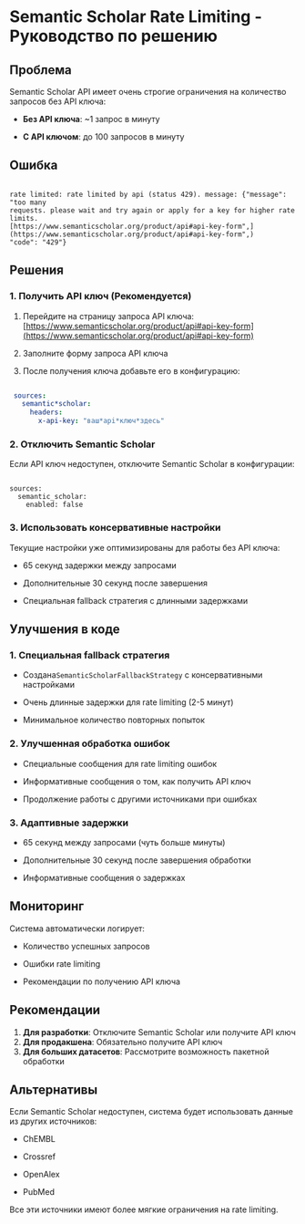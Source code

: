 # Semantic Scholar Rate Limiting - Руководство по решению

## Проблема

Semantic Scholar API имеет очень строгие ограничения на количество запросов без
API ключа:

- **Без API ключа**: ~1 запрос в минуту

- **С API ключом**: до 100 запросов в минуту

## Ошибка

```

rate limited: rate limited by api (status 429). message: {"message": "too many
requests. please wait and try again or apply for a key for higher rate limits.
[https://www.semanticscholar.org/product/api#api-key-form",](https://www.semanticscholar.org/product/api#api-key-form",)
"code": "429"}

```

## Решения

### 1. Получить API ключ (Рекомендуется)

1. Перейдите на страницу запроса API ключа:
[https://www.semanticscholar.org/product/api#api-key-form](https://www.semanticscholar.org/product/api#api-key-form)

2. Заполните форму запроса API ключа

3. После получения ключа добавьте его в конфигурацию:

  ```yaml

   sources:
     semantic*scholar:
       headers:
         x-api-key: "ваш*api*ключ*здесь"

   ```

### 2. Отключить Semantic Scholar

Если API ключ недоступен, отключите Semantic Scholar в конфигурации:

```

sources:
  semantic_scholar:
    enabled: false

```

### 3. Использовать консервативные настройки

Текущие настройки уже оптимизированы для работы без API ключа:

- 65 секунд задержки между запросами

- Дополнительные 30 секунд после завершения

- Специальная fallback стратегия с длинными задержками

## Улучшения в коде

### 1. Специальная fallback стратегия

- Создана`SemanticScholarFallbackStrategy` с консервативными настройками

- Очень длинные задержки для rate limiting (2-5 минут)

- Минимальное количество повторных попыток

### 2. Улучшенная обработка ошибок

- Специальные сообщения для rate limiting ошибок

- Информативные сообщения о том, как получить API ключ

- Продолжение работы с другими источниками при ошибках

### 3. Адаптивные задержки

- 65 секунд между запросами (чуть больше минуты)

- Дополнительные 30 секунд после завершения обработки

- Информативные сообщения о задержках

## Мониторинг

Система автоматически логирует:

- Количество успешных запросов

- Ошибки rate limiting

- Рекомендации по получению API ключа

## Рекомендации

1. **Для разработки**: Отключите Semantic Scholar или получите API ключ
2. **Для продакшена**: Обязательно получите API ключ
3. **Для больших датасетов**: Рассмотрите возможность пакетной обработки

## Альтернативы

Если Semantic Scholar недоступен, система будет использовать данные из других
источников:

- ChEMBL

- Crossref

- OpenAlex

- PubMed

Все эти источники имеют более мягкие ограничения на rate limiting.

